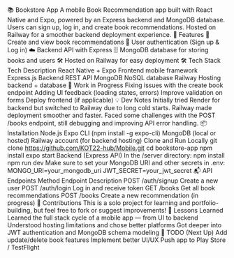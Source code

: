 📚 Bookstore App
A mobile Book Recommendation app built with React Native and Expo, powered by an Express backend and MongoDB database. Users can sign up, log in, and create book recommendations. Hosted on Railway for a smoother backend deployment experience.
🚀 Features
📖 Create and view book recommendations
🔐 User authentication (Sign up & Log in)
☁️ Backend API with Express
🗄️ MongoDB database for storing books and users
🛠️ Hosted on Railway for easy deployment
🛠 Tech Stack
Tech	Description
React Native + Expo	Frontend mobile framework
Express.js	Backend REST API
MongoDB	NoSQL database
Railway	Hosting backend + database
🚧 Work in Progress
 Fixing issues with the create book endpoint
 Adding UI feedback (loading states, errors)
 Improve validation on forms
 Deploy frontend (if applicable)
💡 Dev Notes
Initially tried Render for backend but switched to Railway due to long cold starts. Railway made deployment smoother and faster.
Faced some challenges with the POST /books endpoint, still debugging and improving API error handling.
📦 Installation
Node.js
Expo CLI (npm install -g expo-cli)
MongoDB (local or hosted)
Railway account (for backend hosting)
Clone and Run Locally
git clone https://github.com/KOT22-hub/Mobile.git
cd bookstore-app
npm install
expo start
Backend (Express API)
In the /server directory:
npm install
npm run dev
Make sure to set your MongoDB URI and other secrets in .env:
MONGO_URI=your_mongodb_uri
JWT_SECRET=your_jwt_secret
📬 API Endpoints
Method	Endpoint	Description
POST	/auth/signup	Create a new user
POST	/auth/login	Log in and receive token
GET	/books	Get all book recommendations
POST	/books	Create a new recommendation (in progress)
📣 Contributions
This is a solo project for learning and portfolio-building, but feel free to fork or suggest improvements!
🧠 Lessons Learned
Learned the full stack cycle of a mobile app — from UI to backend
Understood hosting limitations and chose better platforms
Got deeper into JWT authentication and MongoDB schema modeling
📌 TODO (Next Up)
 Add update/delete book features
 Implement better UI/UX
 Push app to Play Store / TestFlight



